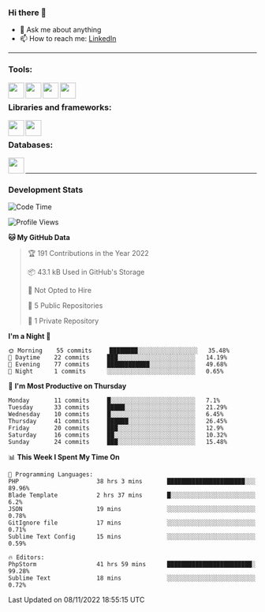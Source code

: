 ### Hi there 👋

<!-- - 🔭 I’m currently working on [huyviet] -->
- 💬 Ask me about anything
- 📫 How to reach me: [LinkedIn]
<!-- - ⚡ Fun fact: abc -->

---

### Tools:
<img align='left' height="32" width="32" src="https://cdn.jsdelivr.net/npm/simple-icons@4.8.0/icons/phpstorm.svg" />
<img align='left' height="32" width="32" src="https://cdn.jsdelivr.net/npm/simple-icons@4.8.0/icons/sublimetext.svg" />
<img align='left' height="32" width="32" src="https://cdn.jsdelivr.net/npm/simple-icons@4.8.0/icons/laragon.svg" />
<img align='left' height="32" width="32" src="https://cdn.jsdelivr.net/npm/simple-icons@4.8.0/icons/xampp.svg" />
<br>

### Libraries and frameworks:
<img align='left' height="32" width="32" src="https://cdn.jsdelivr.net/npm/simple-icons@4.8.0/icons/laravel.svg" />
<img align='left' height="32" width="32" src="https://cdn.jsdelivr.net/npm/simple-icons@4.8.0/icons/jquery.svg" />
<br>

### Databases:
<img align='left' height="32" width="32" src="https://cdn.jsdelivr.net/npm/simple-icons@4.8.0/icons/mysql.svg" />
<br>

---
### Development Stats
<!--START_SECTION:waka-->
![Code Time](http://img.shields.io/badge/Code%20Time-331%20hrs%203%20mins-blue)

![Profile Views](http://img.shields.io/badge/Profile%20Views-6-blue)

**🐱 My GitHub Data** 

> 🏆 191 Contributions in the Year 2022
 > 
> 📦 43.1 kB Used in GitHub's Storage 
 > 
> 🚫 Not Opted to Hire
 > 
> 📜 5 Public Repositories 
 > 
> 🔑 1 Private Repository 
 > 
**I'm a Night 🦉** 

```text
🌞 Morning    55 commits     ████████░░░░░░░░░░░░░░░░░   35.48% 
🌆 Daytime    22 commits     ███░░░░░░░░░░░░░░░░░░░░░░   14.19% 
🌃 Evening    77 commits     ████████████░░░░░░░░░░░░░   49.68% 
🌙 Night      1 commits      ░░░░░░░░░░░░░░░░░░░░░░░░░   0.65%

```
📅 **I'm Most Productive on Thursday** 

```text
Monday       11 commits     █░░░░░░░░░░░░░░░░░░░░░░░░   7.1% 
Tuesday      33 commits     █████░░░░░░░░░░░░░░░░░░░░   21.29% 
Wednesday    10 commits     █░░░░░░░░░░░░░░░░░░░░░░░░   6.45% 
Thursday     41 commits     ██████░░░░░░░░░░░░░░░░░░░   26.45% 
Friday       20 commits     ███░░░░░░░░░░░░░░░░░░░░░░   12.9% 
Saturday     16 commits     ██░░░░░░░░░░░░░░░░░░░░░░░   10.32% 
Sunday       24 commits     ███░░░░░░░░░░░░░░░░░░░░░░   15.48%

```


📊 **This Week I Spent My Time On** 

```text
💬 Programming Languages: 
PHP                      38 hrs 3 mins       ██████████████████████░░░   89.96% 
Blade Template           2 hrs 37 mins       █░░░░░░░░░░░░░░░░░░░░░░░░   6.2% 
JSON                     19 mins             ░░░░░░░░░░░░░░░░░░░░░░░░░   0.78% 
GitIgnore file           17 mins             ░░░░░░░░░░░░░░░░░░░░░░░░░   0.71% 
Sublime Text Config      15 mins             ░░░░░░░░░░░░░░░░░░░░░░░░░   0.59%

🔥 Editors: 
PhpStorm                 41 hrs 59 mins      ████████████████████████░   99.28% 
Sublime Text             18 mins             ░░░░░░░░░░░░░░░░░░░░░░░░░   0.72%

```


 Last Updated on 08/11/2022 18:55:15 UTC
<!--END_SECTION:waka-->

[huyviet]: https://huyviet.vn/
[LinkedIn]: https://www.linkedin.com/in/huy-nguyễn-733a23246/
